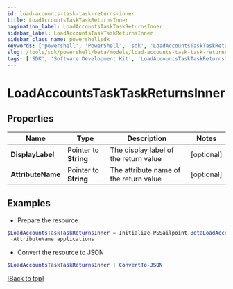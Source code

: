 ```yaml
---
id: load-accounts-task-task-returns-inner
title: LoadAccountsTaskTaskReturnsInner
pagination_label: LoadAccountsTaskTaskReturnsInner
sidebar_label: LoadAccountsTaskTaskReturnsInner
sidebar_class_name: powershellsdk
keywords: ['powershell', 'PowerShell', 'sdk', 'LoadAccountsTaskTaskReturnsInner'] 
slug: /tools/sdk/powershell/beta/models/load-accounts-task-task-returns-inner
tags: ['SDK', 'Software Development Kit', 'LoadAccountsTaskTaskReturnsInner']
---
```



# LoadAccountsTaskTaskReturnsInner

## Properties

Name | Type | Description | Notes
------------ | ------------- | ------------- | -------------
**DisplayLabel** |  Pointer to **String** | The display label of the return value | [optional] 
**AttributeName** |  Pointer to **String** | The attribute name of the return value | [optional] 

## Examples

- Prepare the resource
```powershell
$LoadAccountsTaskTaskReturnsInner = Initialize-PSSailpoint.BetaLoadAccountsTaskTaskReturnsInner  -DisplayLabel TASK_OUT_ACCOUNT_AGGREGATION_APPLICATIONS `
 -AttributeName applications
```

- Convert the resource to JSON
```powershell
$LoadAccountsTaskTaskReturnsInner | ConvertTo-JSON
```


[[Back to top]](#) 

